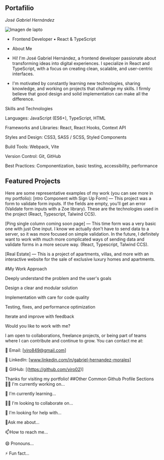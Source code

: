 ## Portafilio 

*José Gabriel Hernández*

![Imagen de lapto](https://github.com/user-attachments/assets/75924d84-0304-45a9-9f57-400db8009134)


- Frontend Developer • React & TypeScript

- About Me

- Hi! I'm José Gabriel Hernández, a frontend developer passionate about transforming ideas into digital experiences. I specialize in React and TypeScript, with a focus on creating clean, scalable, and user-centric interfaces.

- I'm motivated by constantly learning new technologies, sharing knowledge, and working on projects that challenge my skills. I firmly believe that good design and solid implementation can make all the difference.

Skills and Technologies

Languages: JavaScript (ES6+), TypeScript, HTML

Frameworks and Libraries: React, React Hooks, Context API

Styles and Design: CSS3, SASS / SCSS, Styled Components

Build Tools: Webpack, Vite

Version Control: Git, GitHub

Best Practices: Componentization, basic testing, accessibility, performance

## Featured Projects
Here are some representative examples of my work (you can see more in my portfolio):
[ntro Component with Sign Up Form] — This project was a form to validate form inputs. If the fields are empty, you'll get an error (Validate form inputs with a Zoe library). These are the technologies used in the project (React, Typescript, Talwind CCS).

[Ping single column coming soon page] — This time form was a very basic one with just One input. I know we actually don't have to send data to a server, so it was more focused on simple validation. In the future, I definitely want to work with much more complicated ways of sending data and validate forms in a more secure way. (React, Typescript, Talwind CCS).

[Real Estate] — This is a project of apartments, villas, and more with an interactive website for the sale of exclusive luxury homes and apartments.

#My Work Approach

Deeply understand the problem and the user's goals

Design a clear and modular solution

Implementation with care for code quality

Testing, fixes, and performance optimization

Iterate and improve with feedback

Would you like to work with me?

I am open to collaborations, freelance projects, or being part of teams where I can contribute and continue to grow.
You can contact me at:

📧 Email: [yiro849@gmail.com]

💼 LinkedIn: [www.linkedin.com/in/gabriel-hernandez-morales]

🐙 GitHub: [(https://github.com/yiro02)]

Thanks for visiting my portfolio!
##Other Common Github Profile Sections
👩‍💻 I'm currently working on...

🧠 I'm currently learning...

👯‍♀️ I'm looking to collaborate on...

🤔 I'm looking for help with...

💬Ask me about...

📫How to reach me...

😄 Pronouns...

⚡️ Fun fact...
